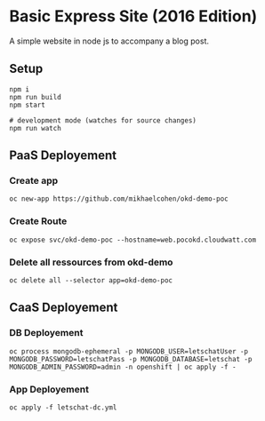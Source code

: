 # Basic Express Site (2016 Edition)

A simple website in node js to accompany a blog post.

## Setup

```
npm i
npm run build
npm start

# development mode (watches for source changes)
npm run watch
```

## PaaS Deployement

### Create app
```
oc new-app https://github.com/mikhaelcohen/okd-demo-poc
```

### Create Route
```
oc expose svc/okd-demo-poc --hostname=web.pocokd.cloudwatt.com
```

### Delete all ressources from okd-demo
```
oc delete all --selector app=okd-demo-poc
```

## CaaS Deployement

### DB Deployement

```
oc process mongodb-ephemeral -p MONGODB_USER=letschatUser -p MONGODB_PASSWORD=letschatPass -p MONGODB_DATABASE=letschat -p MONGODB_ADMIN_PASSWORD=admin -n openshift | oc apply -f -
```

### App Deployement

```
oc apply -f letschat-dc.yml
```
